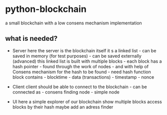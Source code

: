 # python-blockchain
a small blockchain with a low consens mechanism implementation

## what is needed?
- Server
    here the server is the blockchain itself
    it s a linked list 
      - can be saved in memory (for test purposes)
      - can be saved externally (advanced)
    this linked list is built with multiple blocks
      - each block has a hash pointer
        - found through the work of nodes
        - and with help of Consens mechanism for the hash to be found
        - need hash function
      block contains
        - blocktime
        - data (transactions)
        - timestamp
        - nonce
      
      
- Client
     client should be able to connect to the blockchain
        - can be connected as 
            - consens finding node
            - simple node
- UI
    here a simple explorer of our blockchain
    show multiple blocks 
    access blocks by their hash
    maybe add an adress finder
